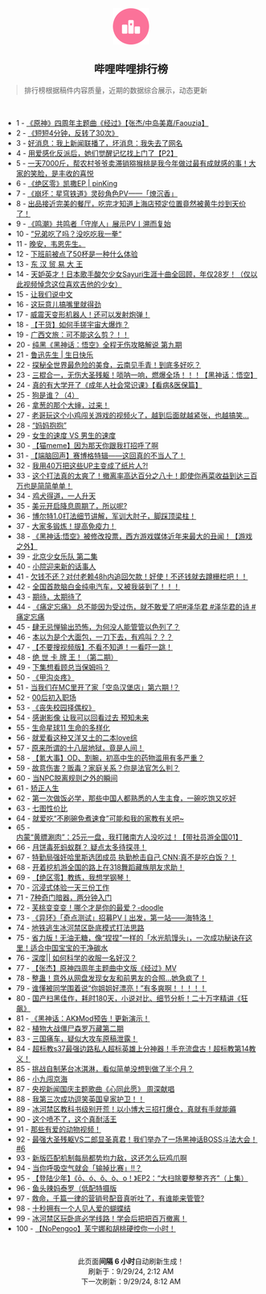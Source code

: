 <div align="center">
    <img src="./assets/icon_rank.png" alt="logo" />
    <h2>哔哩哔哩排行榜</h>
</div>

> 排行榜根据稿件内容质量，近期的数据综合展示，动态更新

<br />

<ul><li><span>1 - <a href=https://www.bilibili.com/BV1LEsdevEMc>《原神》四周年主题曲《经过》【张杰/中岛美嘉/Faouzia】</a></span></li><li><span>2 - <a href=https://www.bilibili.com/BV1bYxueYEcs>《短短4分钟，反转了30次》</a></span></li><li><span>3 - <a href=https://www.bilibili.com/BV15YsrefERn>好消息：我上新闻联播了，坏消息：我失去了网名</a></span></li><li><span>4 - <a href=https://www.bilibili.com/BV1Xnxje9EhF>用爱感化反派后，她们觉醒记忆找上门了【P2】</a></span></li><li><span>5 - <a href=https://www.bilibili.com/BV1hRs6eREZk>一天7000斤，帮农村爷爷卖滞销猕猴桃是我今年做过最有成就感的事！大家的笑脸，是丰收的喜悦</a></span></li><li><span>6 - <a href=https://www.bilibili.com/BV1DrsrepEuY>《绝区零》凯撒EP&nbsp;|&nbsp;pinKing</a></span></li><li><span>7 - <a href=https://www.bilibili.com/BV1WixjeCEap>《崩坏：星穹铁道》灵砂角色PV——「燎沉香」</a></span></li><li><span>8 - <a href=https://www.bilibili.com/BV1PWxJeJEqt>出品接近完美的餐厅，吃完才知道上海店预定位置竟然被黄牛炒到天价了！</a></span></li><li><span>9 - <a href=https://www.bilibili.com/BV17Yx7evEmn>《鸣潮》共鸣者「守岸人」展示PV丨溯而复始</a></span></li><li><span>10 - <a href=https://www.bilibili.com/BV18js6eDEna>”兄弟吃了吗？没吃吃我一拳“</a></span></li><li><span>11 - <a href=https://www.bilibili.com/BV16gxEeuENq>晚安，韦恩先生。</a></span></li><li><span>12 - <a href=https://www.bilibili.com/BV1nrs6eeEcL>下班前被点了50杯是一种什么体验</a></span></li><li><span>13 - <a href=https://www.bilibili.com/BV19nxue6EXi>东&nbsp;汉&nbsp;贸&nbsp;易&nbsp;大&nbsp;王</a></span></li><li><span>14 - <a href=https://www.bilibili.com/BV1Y2soeKEvG>天妒英才！日本歌手酸欠少女Sayuri生涯十曲全回顾，年仅28岁！（仅以此视频悼念这位喜欢吉他的少女）</a></span></li><li><span>15 - <a href=https://www.bilibili.com/BV1PVsrekEPE>让我们说中文</a></span></li><li><span>16 - <a href=https://www.bilibili.com/BV1NusreLEEK>这玩意儿搞嘴里就得劲</a></span></li><li><span>17 - <a href=https://www.bilibili.com/BV1gPx7esEvn>威震天变形机器人！还可以发射炮弹！</a></span></li><li><span>18 - <a href=https://www.bilibili.com/BV1eVxjebEBC>【干货】如何手搓宇宙大爆炸？</a></span></li><li><span>19 - <a href=https://www.bilibili.com/BV1PCsqeiEBn>广西文旅：可不能这么剪？！！</a></span></li><li><span>20 - <a href=https://www.bilibili.com/BV1wZxweAEwh>纯黑《黑神话：悟空》全程无伤攻略解说&nbsp;第九期</a></span></li><li><span>21 - <a href=https://www.bilibili.com/BV1Tms8eSEPq>鲁迅先生&nbsp;|&nbsp;生日快乐</a></span></li><li><span>22 - <a href=https://www.bilibili.com/BV13wx7edEvG>探秘全世界最危险的美食，云南见手青！到底多好吃？</a></span></li><li><span>23 - <a href=https://www.bilibili.com/BV1Q5sbepE3e>三棍合一，无伤大圣残躯！唢呐一响，燃爆全场！！！【黑神话：悟空】</a></span></li><li><span>24 - <a href=https://www.bilibili.com/BV1eWxneME3Q>真的有大学开了《成年人社会常识课》【看病&amp;医保篇】</a></span></li><li><span>25 - <a href=https://www.bilibili.com/BV1LLsYeuEqR>狗是谁？（4）</a></span></li><li><span>26 - <a href=https://www.bilibili.com/BV1V8xFeCEh8>拿葱的那个大婶，过来！</a></span></li><li><span>27 - <a href=https://www.bilibili.com/BV1TGsaepEVb>老哥玩这个小鸡闯关游戏的视频火了，越到后面就越紧张，也越搞笑...</a></span></li><li><span>28 - <a href=https://www.bilibili.com/BV1TPxLe2Em8>“妈妈抱抱”</a></span></li><li><span>29 - <a href=https://www.bilibili.com/BV15rsoeqEJP>女生的速度&nbsp;VS&nbsp;男生的速度</a></span></li><li><span>30 - <a href=https://www.bilibili.com/BV1rvs6eBEVw>【猫meme】因为那天你跟我打招呼了啊</a></span></li><li><span>31 - <a href=https://www.bilibili.com/BV1f3xEeBEKj>【端脑回声】赛博格特辑——这回真的不当人了！</a></span></li><li><span>32 - <a href=https://www.bilibili.com/BV1z4seeSEBa>我用40万把这些UP主变成了纸片人?!</a></span></li><li><span>33 - <a href=https://www.bilibili.com/BV1G8xneNE2P>这个打法真的太爽了！撤离率高达百分之八十！即使你再菜收益到达三百万也是简简单单！</a></span></li><li><span>34 - <a href=https://www.bilibili.com/BV1sFsZexEJS>鸡犬得道，一人升天</a></span></li><li><span>35 - <a href=https://www.bilibili.com/BV1zTxjeYEqT>美元开启降息周期了，所以呢?</a></span></li><li><span>36 - <a href=https://www.bilibili.com/BV1b5xgeeEfj>博尔特1.0打法细节讲解，军训大肘子，脚踩顶梁柱！</a></span></li><li><span>37 - <a href=https://www.bilibili.com/BV1PFsZe4Ekt>大家多锻炼！提高免疫力！</a></span></li><li><span>38 - <a href=https://www.bilibili.com/BV1nPxjeiEX1>《黑神话:悟空》被修改投票，西方游戏媒体近年来最大的丑闻！【游戏之外】</a></span></li><li><span>39 - <a href=https://www.bilibili.com/BV1NZxKeUEU1>北京少女乐队&nbsp;第二集</a></span></li><li><span>40 - <a href=https://www.bilibili.com/BV1Hes6euES3>小院迎来新的话事人</a></span></li><li><span>41 - <a href=https://www.bilibili.com/BV1mnxge8EWL>欠钱不还？对付老赖48h内追回欠款！好使！不还钱就去蹲栅栏吧！！</a></span></li><li><span>42 - <a href=https://www.bilibili.com/BV1PUxFehEEX>全国首款脑白金纯电汽车，又被我装到了！！！</a></span></li><li><span>43 - <a href=https://www.bilibili.com/BV1jCsBexEUv>期待，太期待了</a></span></li><li><span>44 - <a href=https://www.bilibili.com/BV14YxEeWEpE>《痛定忘痛》&nbsp;总不能因为受过伤，就不敢爱了吧#泽华君&nbsp;#泽华君的诗&nbsp;#痛定忘痛</a></span></li><li><span>45 - <a href=https://www.bilibili.com/BV1i2s6ecE8U>肆无忌惮输出恐怖，为何没人能管管以色列了？</a></span></li><li><span>46 - <a href=https://www.bilibili.com/BV1rgxFe4E1i>本以为是个大面包，一刀下去，有鸡叫？？？</a></span></li><li><span>47 - <a href=https://www.bilibili.com/BV1LHsZe3EeT>【不要搜视频版】不看不知道！一看吓一跳！</a></span></li><li><span>48 - <a href=https://www.bilibili.com/BV1XaszeDEsv>绝&nbsp;世&nbsp;卡&nbsp;牌&nbsp;王！（第二期）</a></span></li><li><span>49 - <a href=https://www.bilibili.com/BV1pkxEe7ENC>下集想看顾总当保姆吗？</a></span></li><li><span>50 - <a href=https://www.bilibili.com/BV1bxxjenE8f>《甲沟炎疼》</a></span></li><li><span>51 - <a href=https://www.bilibili.com/BV1QpxNeXEKC>当我们在MC里开了家「空岛汉堡店」第六期&nbsp;!？</a></span></li><li><span>52 - <a href=https://www.bilibili.com/BV1nkxjezEcL>00后初入职场</a></span></li><li><span>53 - <a href=https://www.bilibili.com/BV1BKxjePErM>《丧失校园择偶权》</a></span></li><li><span>54 - <a href=https://www.bilibili.com/BV1ZwxGenE3V>感谢影像&nbsp;让我可以回看过去&nbsp;预知未来</a></span></li><li><span>55 - <a href=https://www.bilibili.com/BV1KXx7eQExs>生命星球11&nbsp;生命的多样化</a></span></li><li><span>56 - <a href=https://www.bilibili.com/BV1bbxjeEE8m>就爱看这种又洋又土的二本love综</a></span></li><li><span>57 - <a href=https://www.bilibili.com/BV1shx5euEGd>原来所谓的十八层地狱，竟是人间！</a></span></li><li><span>58 - <a href=https://www.bilibili.com/BV15vsretEGc>【氪大事】OD、割腕，初高中生的药物滥用有多严重？</a></span></li><li><span>59 - <a href=https://www.bilibili.com/BV19cx7e4En8>故意伤害？贩毒？家庭关系？你是法官怎么判？</a></span></li><li><span>60 - <a href=https://www.bilibili.com/BV16XxueUE1d>当NPC脱离规则之外的瞬间</a></span></li><li><span>61 - <a href=https://www.bilibili.com/BV1oxsDesEAg>矫正人生</a></span></li><li><span>62 - <a href=https://www.bilibili.com/BV11KxpetExy>第一次做饭必学，那些中国人都熟悉的人生主食，一碗吃饱又吃好</a></span></li><li><span>63 - <a href=https://www.bilibili.com/BV1RxszeREPV>七图性价比</a></span></li><li><span>64 - <a href=https://www.bilibili.com/BV138xFeCE4g>就爱吃“不刷碗免煮速食”可能和我的家教有关吧~</a></span></li><li><span>65 - <a href=https://www.bilibili.com/BV1iVxjebEke>内蒙“黄膘涮肉”：25元一盘，我打赌南方人没吃过！【带社员游全国01】</a></span></li><li><span>66 - <a href=https://www.bilibili.com/BV148xjemEfA>月饼毒死蚂蚁群？&nbsp;疑点太多待探寻！</a></span></li><li><span>67 - <a href=https://www.bilibili.com/BV1WixjeCEuS>特勤局强奸哈里斯选团成员&nbsp;执勤枪击自己&nbsp;CNN:真不是吃白饭？！</a></span></li><li><span>68 - <a href=https://www.bilibili.com/BV1C6svefERE>开着挖机游全国的路上在318舞蹈藏族朋友求助！</a></span></li><li><span>69 - <a href=https://www.bilibili.com/BV1JGsqeoEav>【绝区零】教练，我想学钢琴！</a></span></li><li><span>70 - <a href=https://www.bilibili.com/BV1mRx7eJE7R>沉浸式体验一天三份工作</a></span></li><li><span>71 - <a href=https://www.bilibili.com/BV1ZssrePECu>7种奇门暗器，两分钟入门</a></span></li><li><span>72 - <a href=https://www.bilibili.com/BV1fRxue7E46>芙桃变变变！哪个才是你的最爱？-doodle</a></span></li><li><span>73 - <a href=https://www.bilibili.com/BV1Jj46eBEwy>《异环》「奇点测试」招募PV丨出发，第一站——海特洛！</a></span></li><li><span>74 - <a href=https://www.bilibili.com/BV16dszeNE1t>地铁逃生冰河禁区卧底模式打法思路</a></span></li><li><span>75 - <a href=https://www.bilibili.com/BV1ZAs6e8Evu>省力版！无油无糖，像“捏捏”一样的「水光肌馒头」，一次成功秘诀在这里！适合中国宝宝的干净碳水</a></span></li><li><span>76 - <a href=https://www.bilibili.com/BV1MQx7epEpt>深度||&nbsp;如何科学的收服一名好汉？</a></span></li><li><span>77 - <a href=https://www.bilibili.com/BV17sxPeYEbh>【张杰】原神四周年主题曲中文版《经过》MV</a></span></li><li><span>78 - <a href=https://www.bilibili.com/BV1GaxFeGE8Q>整蛊！意外从网盘发现女友和前男友的合照…她急疯了！</a></span></li><li><span>79 - <a href=https://www.bilibili.com/BV19WxueBE6f>谁懂被同学围着说“你姐姐好漂亮！”有多爽啊！！！！！</a></span></li><li><span>80 - <a href=https://www.bilibili.com/BV16F4pexEZR>国产扫黑佳作，耗时180天，小说对比、细节分析！二十万字精讲《狂飙》</a></span></li><li><span>81 - <a href=https://www.bilibili.com/BV1WMxFeZE7R>《黑神话：AK》Mod预告！更新演示！</a></span></li><li><span>82 - <a href=https://www.bilibili.com/BV1sVsrekE7w>植物大战僵尸森罗万藏第二期</a></span></li><li><span>83 - <a href=https://www.bilibili.com/BV1wLsre3EFX>三国痛车，疑似大攻车原稿泄露！</a></span></li><li><span>84 - <a href=https://www.bilibili.com/BV1f3xEeBEmC>超标教s37最强边路私人超标英雄上分神器！手充流盘古！超标教第14教义！</a></span></li><li><span>85 - <a href=https://www.bilibili.com/BV1AVsDeeExC>挑战自制茅台冰淇淋，看似简单没想到做了半个月？</a></span></li><li><span>86 - <a href=https://www.bilibili.com/BV1DJs6eUEa6>小九闯京海</a></span></li><li><span>87 - <a href=https://www.bilibili.com/BV1evxPedEhZ>央视新闻国庆主题歌曲《心同此愿》&nbsp;周深献唱</a></span></li><li><span>88 - <a href=https://www.bilibili.com/BV1YaxFeGEcQ>我第三次成功逗笑英国皇家护卫！！</a></span></li><li><span>89 - <a href=https://www.bilibili.com/BV1xxs6eyEuh>冰河禁区教科书级别开荒！以小博大三招打爆仓，真就有手就能薅</a></span></li><li><span>90 - <a href=https://www.bilibili.com/BV1g4sdeFEAw>这个喷不了，这个真耐活王</a></span></li><li><span>91 - <a href=https://www.bilibili.com/BV1GaxFeGEeg>那些有爱的动物视频！</a></span></li><li><span>92 - <a href=https://www.bilibili.com/BV1WixjeCEKZ>最强大圣残躯VS二郎显圣真君！我们举办了一场黑神话BOSS斗法大会！#6</a></span></li><li><span>93 - <a href=https://www.bilibili.com/BV1Kvsde9Eba>新版匹配机制每局都势均力敌，这还怎么玩鸡爪啊</a></span></li><li><span>94 - <a href=https://www.bilibili.com/BV1adxAepEaN>当你呼吸空气就会「输掉比赛」!!？</a></span></li><li><span>95 - <a href=https://www.bilibili.com/BV1C6xEeUEEc>【登陆少年】《ō、ó、ǒ、ò、o！》EP2：“大扫除要整整齐齐”（上集）</a></span></li><li><span>96 - <a href=https://www.bilibili.com/BV1yDsrejEeB>鱼头辣妈泰罗（低配特摄版</a></span></li><li><span>97 - <a href=https://www.bilibili.com/BV1P3szeKEL6>救命，千篇一律的营销号配音真听吐了，有谁能来管管?</a></span></li><li><span>98 - <a href=https://www.bilibili.com/BV1VCtneGEgq>十秒拥有一个人见人爱的蝴蝶结</a></span></li><li><span>99 - <a href=https://www.bilibili.com/BV1bAxLe7Ez5>冰河禁区玩卧底必学线路！学会后把把百万撤离！</a></span></li><li><span>100 - <a href=https://www.bilibili.com/BV19bxVeDEnJ>【NoPengoo】芙宁娜和胡桃硬控你一小时！</a></span></li></ul>

<br />

<p align=center>此页面<strong>间隔 6 小时</strong>自动刷新生成！<br>刷新于：9/29/24, 2:12 AM<br>下一次刷新：9/29/24, 8:12 AM</p>